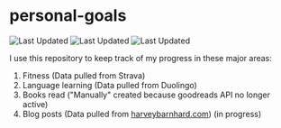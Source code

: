 # personal-goals
![Last Updated](https://img.shields.io/date/1615432866?color=FC4C02&label=Fitness%20Updated&logo=strava)
![Last Updated](https://img.shields.io/date/1615432866?color=7ac70c&label=Language%20Updated&logo=duolingo)
![Last Updated](https://img.shields.io/date/1615432866?color=e9e5cd&label=Books%20Updated&logo=goodreads)

I use this repository to keep track of my progress in these major areas:

1. Fitness (Data pulled from Strava)
2. Language learning (Data pulled from Duolingo)
3. Books read ("Manually" created because goodreads API no longer active)
4. Blog posts (Data pulled from [harveybarnhard.com](https://harveybarnhard.com)) (in progress)

